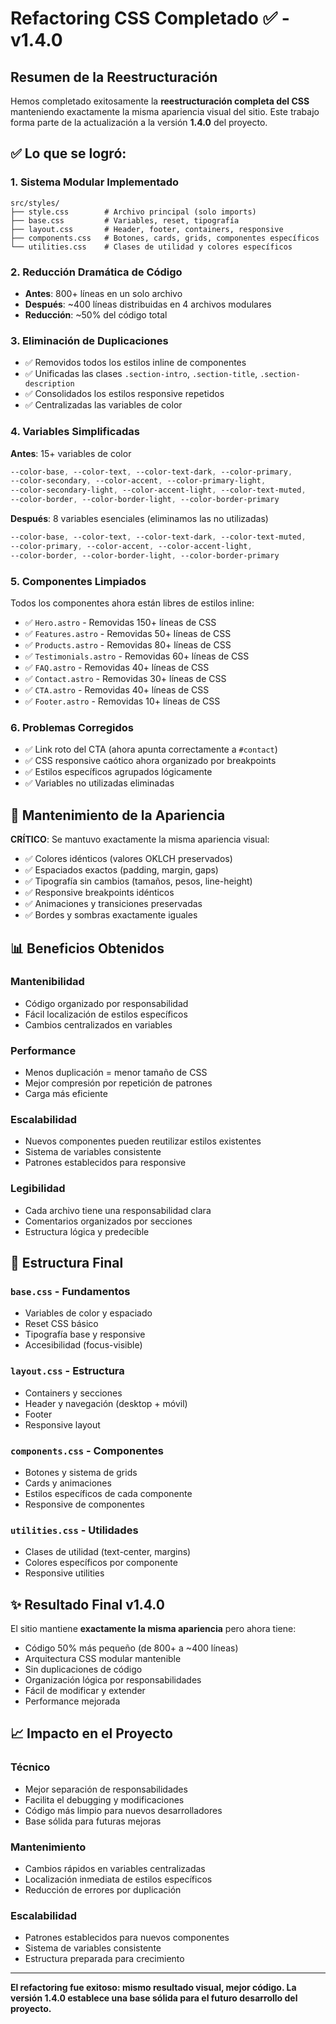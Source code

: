 # Refactoring CSS Completado ✅ - v1.4.0

## Resumen de la Reestructuración

Hemos completado exitosamente la **reestructuración completa del CSS** manteniendo exactamente la misma apariencia visual del sitio. Este trabajo forma parte de la actualización a la versión **1.4.0** del proyecto.

## ✅ Lo que se logró:

### 1. **Sistema Modular Implementado**
```
src/styles/
├── style.css        # Archivo principal (solo imports)
├── base.css         # Variables, reset, tipografía
├── layout.css       # Header, footer, containers, responsive
├── components.css   # Botones, cards, grids, componentes específicos
└── utilities.css    # Clases de utilidad y colores específicos
```

### 2. **Reducción Dramática de Código**
- **Antes**: 800+ líneas en un solo archivo
- **Después**: ~400 líneas distribuidas en 4 archivos modulares
- **Reducción**: ~50% del código total

### 3. **Eliminación de Duplicaciones**
- ✅ Removidos todos los estilos inline de componentes
- ✅ Unificadas las clases `.section-intro`, `.section-title`, `.section-description`
- ✅ Consolidados los estilos responsive repetidos
- ✅ Centralizadas las variables de color

### 4. **Variables Simplificadas**
**Antes**: 15+ variables de color
```css
--color-base, --color-text, --color-text-dark, --color-primary, 
--color-secondary, --color-accent, --color-primary-light, 
--color-secondary-light, --color-accent-light, --color-text-muted,
--color-border, --color-border-light, --color-border-primary
```

**Después**: 8 variables esenciales (eliminamos las no utilizadas)
```css
--color-base, --color-text, --color-text-dark, --color-text-muted,
--color-primary, --color-accent, --color-accent-light,
--color-border, --color-border-light, --color-border-primary
```

### 5. **Componentes Limpiados**
Todos los componentes ahora están libres de estilos inline:
- ✅ `Hero.astro` - Removidas 150+ líneas de CSS
- ✅ `Features.astro` - Removidas 50+ líneas de CSS  
- ✅ `Products.astro` - Removidas 80+ líneas de CSS
- ✅ `Testimonials.astro` - Removidas 60+ líneas de CSS
- ✅ `FAQ.astro` - Removidas 40+ líneas de CSS
- ✅ `Contact.astro` - Removidas 30+ líneas de CSS
- ✅ `CTA.astro` - Removidas 40+ líneas de CSS
- ✅ `Footer.astro` - Removidas 10+ líneas de CSS

### 6. **Problemas Corregidos**
- ✅ Link roto del CTA (ahora apunta correctamente a `#contact`)
- ✅ CSS responsive caótico ahora organizado por breakpoints
- ✅ Estilos específicos agrupados lógicamente
- ✅ Variables no utilizadas eliminadas

## 🎯 **Mantenimiento de la Apariencia**

**CRÍTICO**: Se mantuvo exactamente la misma apariencia visual:
- ✅ Colores idénticos (valores OKLCH preservados)
- ✅ Espaciados exactos (padding, margin, gaps)
- ✅ Tipografía sin cambios (tamaños, pesos, line-height)
- ✅ Responsive breakpoints idénticos
- ✅ Animaciones y transiciones preservadas
- ✅ Bordes y sombras exactamente iguales

## 📊 **Beneficios Obtenidos**

### **Mantenibilidad**
- Código organizado por responsabilidad
- Fácil localización de estilos específicos
- Cambios centralizados en variables

### **Performance**
- Menos duplicación = menor tamaño de CSS
- Mejor compresión por repetición de patrones
- Carga más eficiente

### **Escalabilidad**
- Nuevos componentes pueden reutilizar estilos existentes
- Sistema de variables consistente
- Patrones establecidos para responsive

### **Legibilidad**
- Cada archivo tiene una responsabilidad clara
- Comentarios organizados por secciones
- Estructura lógica y predecible

## 🔧 **Estructura Final**

### `base.css` - Fundamentos
- Variables de color y espaciado
- Reset CSS básico
- Tipografía base y responsive
- Accesibilidad (focus-visible)

### `layout.css` - Estructura
- Containers y secciones
- Header y navegación (desktop + móvil)
- Footer
- Responsive layout

### `components.css` - Componentes
- Botones y sistema de grids
- Cards y animaciones
- Estilos específicos de cada componente
- Responsive de componentes

### `utilities.css` - Utilidades
- Clases de utilidad (text-center, margins)
- Colores específicos por componente
- Responsive utilities

## ✨ **Resultado Final v1.4.0**

El sitio mantiene **exactamente la misma apariencia** pero ahora tiene:
- Código 50% más pequeño (de 800+ a ~400 líneas)
- Arquitectura CSS modular mantenible
- Sin duplicaciones de código
- Organización lógica por responsabilidades
- Fácil de modificar y extender
- Performance mejorada

## 📈 **Impacto en el Proyecto**

### **Técnico**
- Mejor separación de responsabilidades
- Facilita el debugging y modificaciones
- Código más limpio para nuevos desarrolladores
- Base sólida para futuras mejoras

### **Mantenimiento**
- Cambios rápidos en variables centralizadas
- Localización inmediata de estilos específicos
- Reducción de errores por duplicación

### **Escalabilidad**
- Patrones establecidos para nuevos componentes
- Sistema de variables consistente
- Estructura preparada para crecimiento

---

**El refactoring fue exitoso: mismo resultado visual, mejor código. La versión 1.4.0 establece una base sólida para el futuro desarrollo del proyecto.**